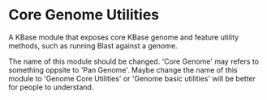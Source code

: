 

Core Genome Utilities
===========================

A KBase module that exposes core KBase genome and feature utility methods, such as 
running Blast against a genome.




The name of this module should be changed.
'Core Genome' may refers to something oppsite to 'Pan Genome'.
Maybe change the name of this module to 'Genome Core Utilities' or 'Genome basic utilities' will be better for people to understand.


